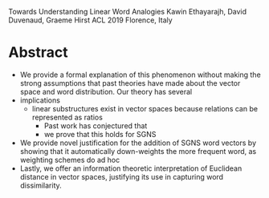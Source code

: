 Towards Understanding Linear Word Analogies
Kawin Ethayarajh, David Duvenaud, Graeme Hirst
ACL 2019 Florence, Italy

# Abstract

* We provide a formal explanation of this phenomenon
  without making the strong assumptions that past theories have made
  about the vector space and word distribution. Our theory has several
* implications
  * linear substructures exist in vector spaces because relations can be
    represented as ratios
    * Past work has conjectured that
    * we prove that this holds for SGNS
* We provide novel justification for the addition of SGNS word vectors by
  showing that
  it automatically down-weights the more frequent word, as weighting schemes do
  ad hoc
* Lastly, we offer an information theoretic interpretation of Euclidean distance
  in vector spaces, justifying its use in capturing word dissimilarity.
